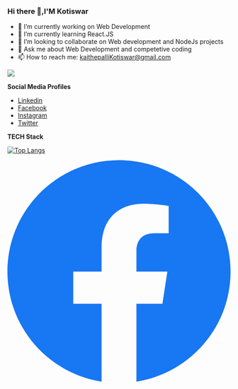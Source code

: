 ### Hi there 👋,I'M Kotiswar

- 🔭 I’m currently working on Web Development
- 🌱 I’m currently learning React.JS
- 👯 I’m looking to collaborate on Web development and NodeJs projects
- 💬 Ask me about Web Development and competetive coding
- 📫 How to reach me: kaithepalliKotiswar@gmail.com


<img src="https://github-readme-stats.vercel.app/api?username=kKotiswar&&show_icons=true&title_color=ffffff&icon_color=bb2acf&text_color=daf7dc&bg_color=151515">

 **Social Media Profiles**

 - [Linkedin](https://www.linkedin.com/in/kaithepalli-kotiswar/)    
 - [Facebook](https://www.facebook.com/kotiswar.kaithepalli.9/)
 - [Instagram](https://www.instagram.com/prince_kotiswar_/?hl=en)
 - [Twitter](https://twitter.com/Kotiswar1)

 **TECH Stack**

[![Top Langs](https://github-readme-stats.vercel.app/api/top-langs/?username=kKotiswar)](https://github.com/kKotiswar/github-readme-stats)


[<svg xmlns="http://www.w3.org/2000/svg" fill="#1877f2" viewBox="0 0 24 24"><path d="M23.998 12c0-6.628-5.372-12-11.999-12C5.372 0 0 5.372 0 12c0 5.988 4.388 10.952 10.124 11.852v-8.384H7.078v-3.469h3.046V9.356c0-3.008 1.792-4.669 4.532-4.669 1.313 0 2.686.234 2.686.234v2.953H15.83c-1.49 0-1.955.925-1.955 1.874V12h3.328l-.532 3.469h-2.796v8.384c5.736-.9 10.124-5.864 10.124-11.853z"/></svg>](https://www.facebook.com/kotiswar.kaithepalli.9/) 





